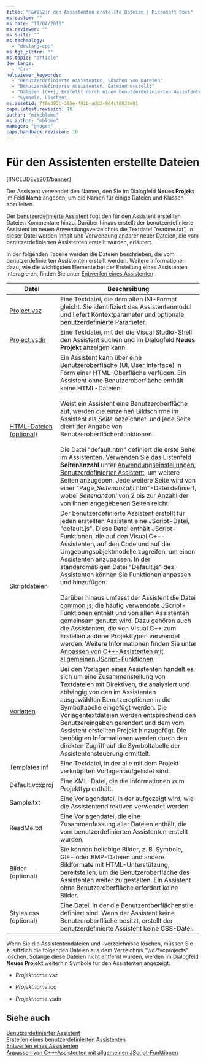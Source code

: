 ```yaml
---
title: "F&#252;r den Assistenten erstellte Dateien | Microsoft Docs"
ms.custom: ""
ms.date: "11/04/2016"
ms.reviewer: ""
ms.suite: ""
ms.technology: 
  - "devlang-cpp"
ms.tgt_pltfrm: ""
ms.topic: "article"
dev_langs: 
  - "C++"
helpviewer_keywords: 
  - "Benutzerdefinierte Assistenten, Löschen von Dateien"
  - "Benutzerdefinierte Assistenten, Dateien erstellt"
  - "Dateien [C++], Erstellt durch einen benutzerdefinierten Assistenten"
  - "Symbole, Löschen"
ms.assetid: 7f0e393c-395e-491b-add2-904cf8838e81
caps.latest.revision: 10
author: "mikeblome"
ms.author: "mblome"
manager: "ghogen"
caps.handback.revision: 10
---
```

# F&#252;r den Assistenten erstellte Dateien
[!INCLUDE[vs2017banner](../assembler/inline/includes/vs2017banner.md)]

Der Assistent verwendet den Namen, den Sie im Dialogfeld **Neues Projekt** im Feld **Name** angeben, um die Namen für einige Dateien und Klassen abzuleiten.  
  
 Der [benutzerdefinierte Assistent](../ide/custom-wizard.md) fügt den für den Assistent erstellten Dateien Kommentare hinzu.  Darüber hinaus erstellt der benutzerdefinierte Assistent im neuen Anwendungsverzeichnis die Textdatei "readme.txt".  In dieser Datei werden Inhalt und Verwendung anderer neuer Dateien, die vom benutzerdefinierten Assistenten erstellt wurden, erläutert.  
  
 In der folgenden Tabelle werden die Dateien beschrieben, die vom benutzerdefinierten Assistenten erstellt werden.  Weitere Informationen dazu, wie die wichtigsten Elemente bei der Erstellung eines Assistenten interagieren, finden Sie unter [Entwerfen eines Assistenten](../ide/designing-a-wizard.md).  
  
|Datei|Beschreibung|  
|-----------|------------------|  
|[Project.vsz](../ide/dot-vsz-file-project-control.md)|Eine Textdatei, die dem alten INI\-Format gleicht.  Sie identifiziert das Assistentenmodul und liefert Kontextparameter und optionale [benutzerdefinierte Parameter](../ide/custom-parameters-in-the-wizard-dot-vsz-file.md).|  
|[Project.vsdir](../Topic/Adding%20Wizards%20to%20the%20Add%20Item%20and%20New%20Project%20Dialog%20Boxes%20by%20Using%20.Vsdir%20Files.md)|Eine Textdatei, mit der die Visual Studio\-Shell den Assistent suchen und im Dialogfeld **Neues Projekt** anzeigen kann.|  
|[HTML\-Dateien \(optional\)](../ide/html-files.md)|Ein Assistent kann über eine Benutzeroberfläche \(UI, User Interface\) in Form einer HTML\-Oberfläche verfügen.  Ein Assistent ohne Benutzeroberfläche enthält keine HTML\-Dateien.<br /><br /> Weist ein Assistent eine Benutzeroberfläche auf, werden die einzelnen Bildschirme im Assistent als *Seite* bezeichnet, und jede Seite dient der Angabe von Benutzeroberflächenfunktionen.<br /><br /> Die Datei "default.htm" definiert die erste Seite im Assistenten.  Verwenden Sie das Listenfeld **Seitenanzahl** unter [Anwendungseinstellungen, Benutzerdefinierter Assistent](../ide/application-settings-custom-wizard.md), um weitere Seiten anzugeben.  Jede weitere Seite wird von einer "Page\_*Seitenanzahl*.htm"\-Datei definiert, wobei *Seitenanzahl* von 2 bis zur Anzahl der von Ihnen angegebenen Seiten reicht.|  
|[Skriptdateien](../ide/jscript-file.md)|Der benutzerdefinierte Assistent erstellt für jeden erstellten Assistent eine JScript\-Datei, "default.js".  Diese Datei enthält JScript\-Funktionen, die auf den Visual C\+\+\-Assistenten, auf den Code und auf die Umgebungsobjektmodelle zugreifen, um einen Assistenten anzupassen.  In der standardmäßigen Datei "Default.js" des Assistenten können Sie Funktionen anpassen und hinzufügen.<br /><br /> Darüber hinaus umfasst der Assistent die Datei [common.js](../ide/customizing-cpp-wizards-with-common-jscript-functions.md), die häufig verwendete JScript\-Funktionen enthält und von allen Assistenten gemeinsam genutzt wird. Dazu gehören auch die Assistenten, die von Visual C\+\+ zum Erstellen anderer Projekttypen verwendet werden.  Weitere Informationen finden Sie unter [Anpassen von C\+\+\-Assistenten mit allgemeinen JScript\-Funktionen](../ide/customizing-cpp-wizards-with-common-jscript-functions.md).|  
|[Vorlagen](../ide/template-files.md)|Bei den Vorlagen eines Assistenten handelt es sich um eine Zusammenstellung von Textdateien mit Direktiven, die analysiert und abhängig von den im Assistenten ausgewählten Benutzeroptionen in die Symboltabelle eingefügt werden.  Die Vorlagentextdateien werden entsprechend den Benutzereingaben gerendert und dem vom Assistent erstellten Projekt hinzugefügt.  Die benötigten Informationen werden durch den direkten Zugriff auf die Symboltabelle der Assistentensteuerung ermittelt.|  
|[Templates.inf](../ide/templates-inf-file.md)|Eine Textdatei, in der alle mit dem Projekt verknüpften Vorlagen aufgelistet sind.|  
|Default.vcxproj|Eine XML\-Datei, die die Informationen zum Projekttyp enthält.|  
|Sample.txt|Eine Vorlagendatei, in der aufgezeigt wird, wie die Assistentendirektiven verwendet werden.|  
|ReadMe.txt|Eine Vorlagendatei, die eine Zusammenfassung aller Dateien enthält, die vom benutzerdefinierten Assistenten erstellt wurden.|  
|Bilder \(optional\)|Sie können beliebige Bilder, z. B. Symbole, GIF\- oder BMP\-Dateien und andere Bildformate mit HTML\-Unterstützung, bereitstellen, um die Benutzeroberfläche des Assistenten weiter zu gestalten.  Ein Assistent ohne Benutzeroberfläche erfordert keine Bilder.|  
|Styles.css \(optional\)|Eine Datei, in der die Benutzeroberflächenstile definiert sind.  Wenn der Assistent keine Benutzeroberfläche besitzt, erstellt der benutzerdefinierte Assistent keine CSS\-Datei.|  
  
 Wenn Sie die Assistentendateien und \-verzeichnisse löschen, müssen Sie zusätzlich die folgenden Dateien aus dem Verzeichnis "\\vc7\\vcprojects" löschen.  Solange diese Dateien nicht entfernt wurden, werden im Dialogfeld **Neues Projekt** weiterhin Symbole für den Assistenten angezeigt.  
  
-   *Projektname*.vsz  
  
-   *Projektname*.ico  
  
-   *Projektname*.vsdir  
  
## Siehe auch  
 [Benutzerdefinierter Assistent](../ide/custom-wizard.md)   
 [Erstellen eines benutzerdefinierten Assistenten](../ide/creating-a-custom-wizard.md)   
 [Entwerfen eines Assistenten](../ide/designing-a-wizard.md)   
 [Anpassen von C\+\+\-Assistenten mit allgemeinen JScript\-Funktionen](../ide/customizing-cpp-wizards-with-common-jscript-functions.md)